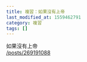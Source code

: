 ```yaml
---
title: 複習：如果沒有上帝
last_modified_at: 1559462791
category: 複習
tags: []
---
```


<p>如果沒有上帝<br>
<a href="/posts/269191088" target="_blank">/posts/269191088</a></p>

<p>&nbsp;</p>

